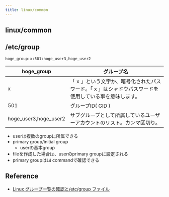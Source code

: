 ```yaml
---
title: linux/common
---
```


## linux/common

## /etc/group

```
hoge_group:x:501:hoge_user3,hoge_user2
```

| hoge_group            | グループ名                                                                                             |
|-----------------------|--------------------------------------------------------------------------------------------------------|
| x                     | 「 x 」という文字か、暗号化されたパスワード。「 x 」はシャドウパスワードを使用している事を意味します。 |
| 501                   | グループID( GID )                                                                                      |
| hoge_user3,hoge_user2 | サブグループとして所属しているユーザーアカウントのリスト。カンマ区切り。                               |

* userは複数のgroupに所属できる
* primary group/initial group
    * userの基本group
* fileを作成した場合は、userのprimary groupに設定される
* primary groupは`id` commandで確認できる


## Reference
* [Linux グループ一覧の確認と/etc/group ファイル](http://kazmax.zpp.jp/linux_beginner/etc_group.html)
